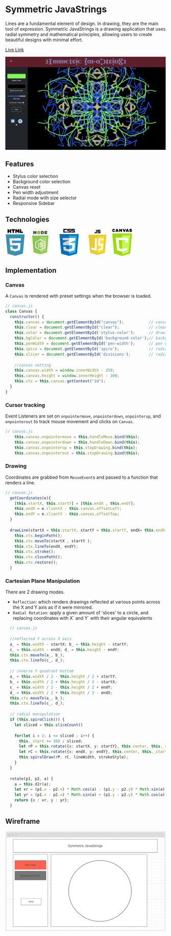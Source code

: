 
# Symmetric JavaStrings
Lines are a fundamental element of design. In drawing, they are the main tool of expression. Symmetric JavaStrings is a drawing application that uses radial symmetry and mathematical principles, allowing users to create beautiful designs with minimal effort.

[Live Link](https://bbowen1036.github.io/Symmetric_JavaStrings/)

![screenshot](assets/img/screenshot.png)

## Features
 + Stylus color selection
 + Background color selection
 + Canvas reset
 + Pen width adjustment
 + Radial mode with size selector
 + Responsive Sidebar

## Technologies
<a href="#"><img src="assets/img/html.png" height="85px"></a>
<a href="#"><img src="assets/img/node-js-icon-11.jpg" height="85px"></a>
<a href="#"><img src="assets/img/css.png" height="85px"></a>
<a href="#"><img src="assets/img/js.png" height="85px"></a>
<a href="#"><img src="assets/img/canvas.png" height="85px"></a>
   
  
## Implementation 

### Canvas
A `Canvas` is rendered with preset settings when the browser is loaded.

```javascript
// canvas.js
class Canvas {
  constructor() {
    this.canvas = document.getElementById("canvas");           // canvas element
    this.clear = document.getElementById("clear");             // clear button
    this.color = document.getElementById('stylus-color');      // drawing color
    this.bgColor = document.getElementById('background-color');// background color
    this.penWidth = document.getElementById('pen-width');      // pen width
    this.spiro = document.getElementById('spiro');             // radial selector
    this.slicer = document.getElementById('divisions');        // radial divisions

    //canvas setting
    this.canvas.width = window.innerWidth - 250;            
    this.canvas.height = window.innerHeight - 100;
    this.ctx = this.canvas.getContext("2d");
  }
}
```

### Cursor tracking
Event Listeners are set on `onpointermove`, `onpointerdown`, `onpointerup`, and `onpointerout` to track mouse movement and clicks on `Canvas`.

```javascript
// canvas.js
    this.canvas.onpointermove = this.handleMove.bind(this);  
    this.canvas.onpointerdown = this.handleDown.bind(this);
    this.canvas.onpointerup = this.stopDrawing.bind(this);  
    this.canvas.onpointerout = this.stopDrawing.bind(this);
```

### Drawing
Coordinates are grabbed from `MouseEvent`s and passed to a function that renders a line.

```javascript
// canvas.js 
  getCoordinates(e){
    [this.startX, this.startY] = [this.endX , this.endY];
    this.endX = e.clientX - this.canvas.offsetLeft;
    this.endY = e.clientY - this.canvas.offsetTop;
  }

  drawLine(startX = this.startX, startY = this.startY, endX= this.endX, endY = this.endY) {
    this.ctx.beginPath();
    this.ctx.moveTo(startX , startY );  
    this.ctx.lineTo(endX, endY);
    this.ctx.stroke();
    this.ctx.closePath();
    this.ctx.restore(); 
  }
```

### Cartesian Plane Manipulation
There are 2 drawing modes.
 + `Reflection`: which renders drawings reflected at various points across the X and Y axis as if it were mirrored. 
 + `Radial Rotation`: apply a given amount of 'slices' to a circle, and replacing coordinates with X\` and Y\` with their angular equivalents
```javascript
  // canvas.js
  
  //reflected Y across X axis
  a_ = this.width - startX; b_ = this.height - startY;
  c_ = this.width - endX; d_ = this.height - endY;
  this.ctx.moveTo(a_, b_);
  this.ctx.lineTo(c_, d_);

  // inverse Y quadrant bottom
  a_ = this.width / 2 - this.height / 2 + startY; 
  b_ = this.width / 2 + this.height / 2 - startX;
  c_ = this.width / 2 - this.height / 2 + endY; 
  d_ = this.width / 2 + this.height / 2 - endX;
  this.ctx.moveTo(a_, b_);
  this.ctx.lineTo(c_, d_);

  // radial manipulation
  if (this.spiroClick()) {
    let sliced = this.sliceCount()

    for(let i = 2; i <= sliced ; i++) {
      this._start += 360 / sliced;
      let rP = this.rotate({x: startX, y: startY}, this.center, this._start);
      let rC = this.rotate({x: endX, y: endY}, this.center, this._start);
      this.spiralDraw(rP, rC, lineWidth, strokeStyle);
    }
  }

  rotate(p1, p2, a) {
    a = this.d2r(a);
    let xr = (p1.x - p2.x) * Math.cos(a) - (p1.y - p2.y) * Math.sin(a) + p2.x;
    let yr = (p1.x - p2.x) * Math.sin(a) + (p1.y - p2.y) * Math.cos(a) + p2.y;
    return {x : xr, y : yr};
  }
```

## Wireframe
![screenshot](assets/img/wireframe.png)


